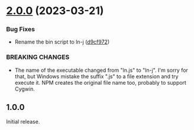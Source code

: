 # [2.0.0](https://github.com/prantlf/ln.js/compare/v1.0.0...v2.0.0) (2023-03-21)


### Bug Fixes

* Rename the bin script to ln-j ([d9cf972](https://github.com/prantlf/ln.js/commit/d9cf972fe4a7210c479d73ada2521826f5a2ecc4))


### BREAKING CHANGES

* The name of the executable changed from "ln.js" to "ln-j". I'm sorry
for that, but Windows mistake the suffix ".js" to a file extension and try execute it.
NPM creates the original file name too, probably to support Cygwin.

## 1.0.0

Initial release.
